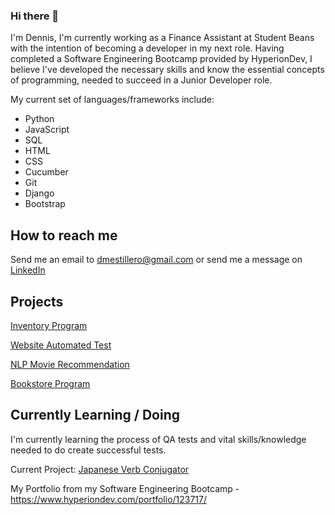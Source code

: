 ### Hi there 👋
I'm Dennis, I'm currently working as a Finance Assistant at Student Beans with the intention of becoming a developer in my next role. Having completed a Software Engineering Bootcamp provided by HyperionDev, I believe I've developed the necessary skills and know the essential concepts of programming, needed to succeed in a Junior Developer role.

My current set of languages/frameworks include: 
* Python
* JavaScript
* SQL
* HTML
* CSS
* Cucumber
* Git
* Django
* Bootstrap


## How to reach me 
Send me an email to dmestillero@gmail.com or send me a message on [LinkedIn](https://www.linkedin.com/in/dennis-estillero-5bbbb61b6/)

## Projects
[Inventory Program](https://github.com/DMEstillero/finalCapstone)

[Website Automated Test](https://github.com/DMEstillero/Website-Automated-Test)

[NLP Movie Recommendation](https://github.com/DMEstillero/NLP-Next-Movie-Recommendation)

[Bookstore Program](https://github.com/DMEstillero/Bookstore-Clerk)

## Currently Learning / Doing
I'm currently learning the process of QA tests and vital skills/knowledge needed to do create successful tests.

Current Project:  [Japanese Verb Conjugator](https://github.com/DMEstillero/Japanese-Verb-Conjugator)

My Portfolio from my Software Engineering Bootcamp - https://www.hyperiondev.com/portfolio/123717/
